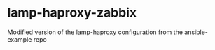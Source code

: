 lamp-haproxy-zabbix
===================

Modified version of the lamp-haproxy configuration from the ansible-example repo
